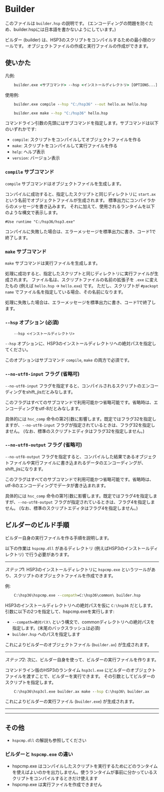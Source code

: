 # Builder

このファイルは `builder.hsp` の説明です。
(エンコーディングの問題を防ぐため、builder.hspには日本語を書かないようにしています。)

ビルダー (builder) は、HSP3のスクリプトをコンパイルするための最小限のツールです。
オブジェクトファイルの作成と実行ファイルの作成ができます。

## 使いかた

凡例:

```bat
    builder.exe <サブコマンド> --hsp <インストールディレクトリ> [OPTIONS...] <スクリプトファイル>
```

使用例:

```bat
    builder.exe compile --hsp "C:/hsp36" --out hello.ax hello.hsp
```

```bat
    builder.exe make --hsp "C:/hsp36" hello.hsp
```

コマンドライン引数の先頭にはサブコマンドを指定します。サブコマンドは以下のいずれかです:

- `compile`: スクリプトをコンパイルしてオブジェクトファイルを作る
- `make`: スクリプトをコンパイルして実行ファイルを作る
- `help`: ヘルプ表示
- `version`: バージョン表示

### `compile` サブコマンド

`compile` サブコマンドはオブジェクトファイルを生成します。

コンパイルに成功すると、指定したスクリプトと同じディレクトリに `start.ax` という名前でオブジェクトファイルが生成されます。
標準出力にコンパイラからのメッセージを書き込みます。
それに加えて、使用されるランタイムを以下のような構文で表示します。

```
#Use runtime "C:/hsp36/hsp3.exe"
```

コンパイルに失敗した場合は、エラーメッセージを標準出力に書き、コード1で終了します。

### `make` サブコマンド

`make` サブコマンドは実行ファイルを生成します。

処理に成功すると、指定したスクリプトと同じディレクトリに実行ファイルが生成されます。
ファイル名は、スクリプトファイルの名前の拡張子を `.exe` に変えたもの (例えば `hello.hsp` → `hello.exe`) です。
ただし、スクリプトが `#packopt name` でファイル名を指定している場合、その名前になります。

処理に失敗した場合は、エラーメッセージを標準出力に書き、コード1で終了します。

### `--hsp` オプション (必須)

```
    --hsp <インストールディレクトリ>
```

`--hsp` オプションに、HSP3のインストールディレクトリへの絶対パスを指定してください。

このオプションはサブコマンド `compile`, `make` の両方で必須です。

### `--no-utf8-input` フラグ (省略可)

`--no-utf8-input` フラグを指定すると、コンパイルされるスクリプトのエンコーディングをshift_jisだとみなします。

このフラグはすべてのサブコマンドで利用可能かつ省略可能です。省略時は、エンコーディングをutf-8だとみなします。

具体的には `hsc_comp` 命令の第2引数に影響します。既定ではフラグ32を指定しますが、`--no-utf8-input` フラグが指定されているときは、フラグ32を指定しません。
(なお、標準のスクリプトエディタはフラグ32を指定しません。)

### `--no-utf8-output` フラグ (省略可)

`--no-utf8-output` フラグを指定すると、コンパイルした結果であるオブジェクトファイルや実行ファイルに書き込まれるデータのエンコーディングが、shift_jisになります。

このフラグはすべてのサブコマンドで利用可能かつ省略可能です。省略時は、utf-8のエンコーディングでデータが書き込まれます。

具体的には `hsc_comp` 命令の第1引数に影響します。既定ではフラグ4を指定しますが、`--no-utf8-output` フラグが指定されているときは、フラグ4を指定しません。
(なお、標準のスクリプトエディタはフラグ4を指定しません。)

## ビルダーのビルド手順

ビルダー自身の実行ファイルを作る手順を説明します。

以下の作業は `hspcmp.dll` があるディレクトリ (例えばHSP3のインストールディレクトリ) で行う必要があります。

----

*ステップ1*: HSP3のインストールディレクトリに `hspcmp.exe` というツールがあり、スクリプトのオブジェクトファイルを作成できます。

例:

```bat
    C:\hsp36\hspcmp.exe --compath=C:\hsp36\common\ builder.hsp
```

HSP3のインストールディレクトリへの絶対パスを仮に `C:\hsp36` だとします。
引数に以下の2つを指定して、hspcmp.exeを実行します:

- `--compath=絶対パス\` という構文で、commonディレクトリへの絶対パスを指定します。(末尾のバックスラッシュは必須)
- `builder.hsp` へのパスを指定します

これによりビルダーのオブジェクトファイル (`builder.ax`) が生成されます。

----

*ステップ2*: 次に、ビルダー自身を使って、ビルダーの実行ファイルを作ります。

コマンドライン版のHSP3のランタイム `hsp3cl.exe` にビルダーのオブジェクトファイルを渡すことで、ビルダーを実行できます。
その引数としてビルダーのスクリプトを指定します。

```bat
    C:\hsp36\hsp3cl.exe builder.ax make --hsp C:\hsp36\ builder.ax
```

これによりビルダーの実行ファイル (`builder.exe`) が生成されます。

----
----

## その他

- `hspcmp.dll` の解説も参照してください

### ビルダーと `hspcmp.exe` の違い

- hspcmp.exe はコンパイルしたスクリプトを実行するためにどのランタイムを使えばよいのかを出力しません。使うランタイムが事前に分かっているスクリプトをコンパイルするときだけ使えます
- hspcmp.exe は実行ファイルを作成できません
